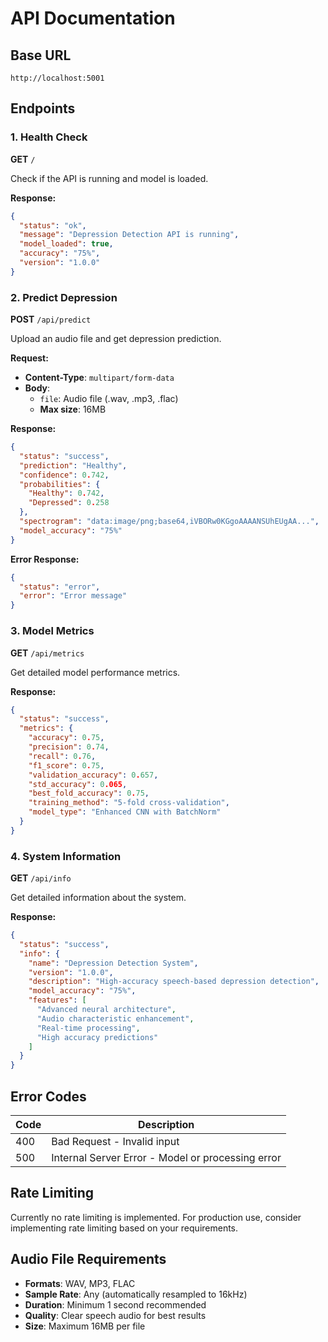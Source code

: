 # API Documentation

## Base URL
```
http://localhost:5001
```

## Endpoints

### 1. Health Check
**GET** `/`

Check if the API is running and model is loaded.

**Response:**
```json
{
  "status": "ok",
  "message": "Depression Detection API is running",
  "model_loaded": true,
  "accuracy": "75%",
  "version": "1.0.0"
}
```

### 2. Predict Depression
**POST** `/api/predict`

Upload an audio file and get depression prediction.

**Request:**
- **Content-Type**: `multipart/form-data`
- **Body**: 
  - `file`: Audio file (.wav, .mp3, .flac)
  - **Max size**: 16MB

**Response:**
```json
{
  "status": "success",
  "prediction": "Healthy",
  "confidence": 0.742,
  "probabilities": {
    "Healthy": 0.742,
    "Depressed": 0.258
  },
  "spectrogram": "data:image/png;base64,iVBORw0KGgoAAAANSUhEUgAA...",
  "model_accuracy": "75%"
}
```

**Error Response:**
```json
{
  "status": "error",
  "error": "Error message"
}
```

### 3. Model Metrics
**GET** `/api/metrics`

Get detailed model performance metrics.

**Response:**
```json
{
  "status": "success",
  "metrics": {
    "accuracy": 0.75,
    "precision": 0.74,
    "recall": 0.76,
    "f1_score": 0.75,
    "validation_accuracy": 0.657,
    "std_accuracy": 0.065,
    "best_fold_accuracy": 0.75,
    "training_method": "5-fold cross-validation",
    "model_type": "Enhanced CNN with BatchNorm"
  }
}
```

### 4. System Information
**GET** `/api/info`

Get detailed information about the system.

**Response:**
```json
{
  "status": "success",
  "info": {
    "name": "Depression Detection System",
    "version": "1.0.0",
    "description": "High-accuracy speech-based depression detection",
    "model_accuracy": "75%",
    "features": [
      "Advanced neural architecture",
      "Audio characteristic enhancement",
      "Real-time processing",
      "High accuracy predictions"
    ]
  }
}
```

## Error Codes

| Code | Description |
|------|-------------|
| 400 | Bad Request - Invalid input |
| 500 | Internal Server Error - Model or processing error |

## Rate Limiting

Currently no rate limiting is implemented. For production use, consider implementing rate limiting based on your requirements.

## Audio File Requirements

- **Formats**: WAV, MP3, FLAC
- **Sample Rate**: Any (automatically resampled to 16kHz)
- **Duration**: Minimum 1 second recommended
- **Quality**: Clear speech audio for best results
- **Size**: Maximum 16MB per file
